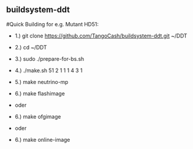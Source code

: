 ## buildsystem-ddt

#Quick Building for e.g. Mutant HD51:

- 1.) git clone https://github.com/TangoCash/buildsystem-ddt.git ~/DDT
- 2.) cd ~/DDT
- 3.) sudo ./prepare-for-bs.sh
- 4.) ./make.sh 51 2 1 1 1 4 3 1
- 5.) make neutrino-mp

- 6.) make flashimage
- oder
- 6.) make ofgimage
- oder
- 6.) make online-image 
